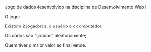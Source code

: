 Jogo de dados desenvolvido na disciplina de Desenvolvimento Web I

O jogo:

Existem 2 jogadores, o usuário e o computador;

Os dados são "girados" aleatoriamente;

Quem tiver o maior valor ao final vence.
